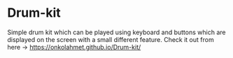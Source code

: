 # Drum-kit
Simple drum kit which can be played using keyboard and buttons which are displayed on the screen with a small different feature.
Check it out from here -> https://onkolahmet.github.io/Drum-kit/
